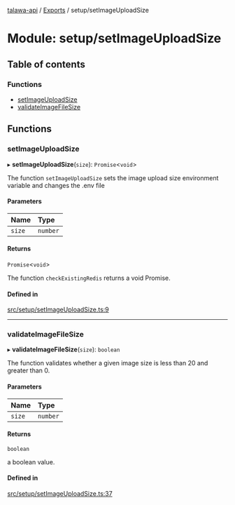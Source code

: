 [talawa-api](../README.md) / [Exports](../modules.md) / setup/setImageUploadSize

# Module: setup/setImageUploadSize

## Table of contents

### Functions

- [setImageUploadSize](setup_setImageUploadSize.md#setimageuploadsize)
- [validateImageFileSize](setup_setImageUploadSize.md#validateimagefilesize)

## Functions

### setImageUploadSize

▸ **setImageUploadSize**(`size`): `Promise`\<`void`\>

The function `setImageUploadSize` sets the image upload size environment variable and changes the .env file

#### Parameters

| Name | Type |
| :------ | :------ |
| `size` | `number` |

#### Returns

`Promise`\<`void`\>

The function `checkExistingRedis` returns a void Promise.

#### Defined in

[src/setup/setImageUploadSize.ts:9](https://github.com/PalisadoesFoundation/talawa-api/blob/9fa6a1c/src/setup/setImageUploadSize.ts#L9)

___

### validateImageFileSize

▸ **validateImageFileSize**(`size`): `boolean`

The function validates whether a given image size is less than 20 and greater than 0.

#### Parameters

| Name | Type |
| :------ | :------ |
| `size` | `number` |

#### Returns

`boolean`

a boolean value.

#### Defined in

[src/setup/setImageUploadSize.ts:37](https://github.com/PalisadoesFoundation/talawa-api/blob/9fa6a1c/src/setup/setImageUploadSize.ts#L37)

